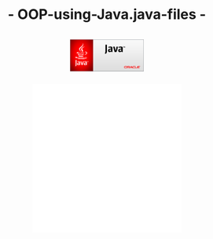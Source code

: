 <h1 align="center"><b> - OOP-using-Java.java-files - <br><br> <img width= "150px" alt="GIF" src="https://github.com/Nirmana-KAS/Tempate-Photo/blob/main/java8_splash.gif"/>  </b></h1> 

<p align="center" ><img  width= "60%" alt="GIF" src="https://github.com/Nirmana-KAS/Tempate-Photo/blob/main/RD7ZtJ71LR.gif" /></p>
